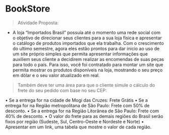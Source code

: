 # BookStore 
> Atividade Proposta:
+ A loja “Importados Brasil” possuía até o momento uma rede social com
o objetivo de direcionar seus clientes para a sua loja física e apresentar
o catálogo de produtos importados que ela trabalha.
Com o crescimento do ultimo semestre, agora eles estão prontos para
dar inicio ao uso de um site próprio simples que permita apresentar
informações que auxiliem seus cliente a decidirem realizar as
encomendas de suas peças para todo o país.
Para isso, você foi contratado para montar um site que permita mostrar
os produtos disponíveis na loja, mostrando o seu preço em dólar e o seu
valor atualizado em real.

> Também deve ter uma área para que o cliente simule o cálculo do frete
do seu pedido com base no seu CEP:

• Se a entrega for na cidade de Mogi das Cruzes: Frete Grátis
• Se a entrega for na Região metropolitana de São Paulo: Frete com
50% de desconto.
• Se a entrega for na Região Litorânea de São Paulo: Frete com 40% de
desconto.
• O valor do frete para as demais regiões do Brasil serão fixos por
região (Sudeste, Sul, Centro-Oeste e Nordeste e Norte)
• Apresentar em um link, uma tabela que mostre o valor de cada
região.
